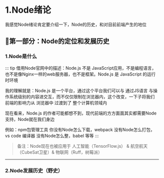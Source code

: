 # 1.Node绪论

我感觉Node绪论肯定要介绍一下，Node的历史，和对目前前端产生的地位

## 🍬第一部分：Node的定位和发展历史

### 1.Node是什么

::: tip
借用Node官网中的描述：Node.js 不是 JavaScript应用，不是编程语言，也不是像Nginx一样的web服务器，也不是框架。Node.js 是 JavaScript 的运行时环境

我的理解就是：Node.js 是一个平台，通过这个平台我们可以与 通过JS语言 与操作系统级别的内容进交互，而不仅仅限制在浏览器内，这个改变，一下子将我们 前端的影响力从 浏览器中 过渡到了 整个计算机领域内

现在看来，Node.js 的作者可能都想不到，现代前端的方方面面其实都需要Node支持，Node就在我们身边

例如：npm包管理工具 你没有Node怎么下载，webpack 没有Node怎么打包，vs code 编译器 没有Node怎么整，babel 等等
:::

> 备注：Node现在也被应用于 人工智能（TensorFlow.js） & 航空航天（CubeSat卫星）& 物联网（Ruff，树莓派）

---

### 2.Node发展历史（野史）


